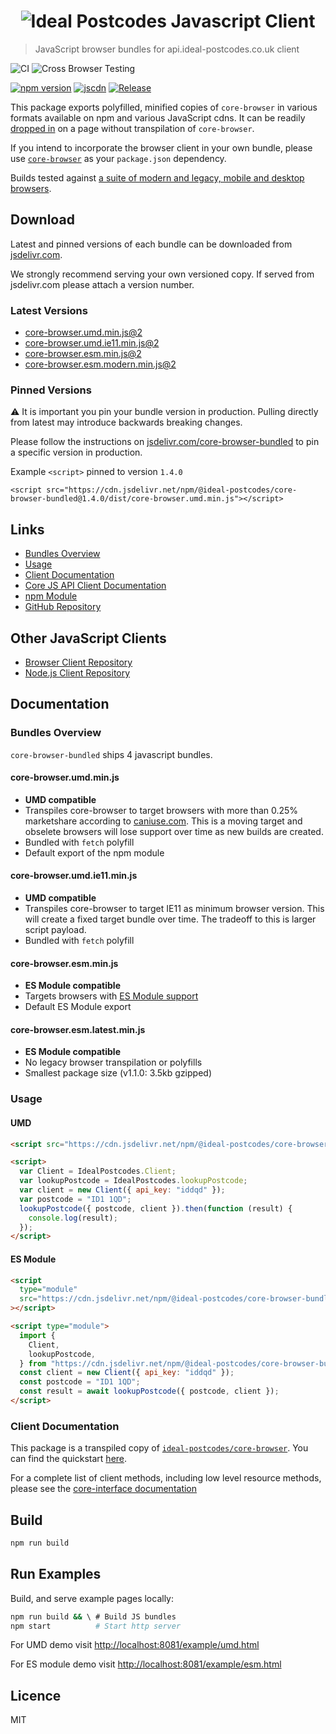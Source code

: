 <h1 align="center">
  <img src="https://img.ideal-postcodes.co.uk/Ideal%20Postcodes%20Browser%20Logo@3x.png" alt="Ideal Postcodes Javascript Client">
</h1>

> JavaScript browser bundles for api.ideal-postcodes.co.uk client

![CI](https://github.com/ideal-postcodes/core-browser-bundled/workflows/CI/badge.svg)
![Cross Browser Testing](https://github.com/ideal-postcodes/core-browser-bundled/workflows/Cross%20Browser%20Testing/badge.svg?branch=saucelabs)

[![npm version](https://badge.fury.io/js/%40ideal-postcodes%2Fcore-browser-bundled.svg)](https://badge.fury.io/js/%40ideal-postcodes%2Fcore-browser-bundled)
[![jscdn](https://badgen.net/jsdelivr/v/npm/@ideal-postcodes/core-browser-bundled)](https://cdn.jsdelivr.net/npm/@ideal-postcodes/core-browser-bundled/dist/)
[![Release](https://github.com/ideal-postcodes/core-browser-bundled/workflows/Release/badge.svg)](https://github.com/ideal-postcodes/core-browser-bundled/actions)

This package exports polyfilled, minified copies of `core-browser` in various formats available on npm and various JavaScript cdns. It can be readily [dropped in](#usage) on a page without transpilation of `core-browser`.

If you intend to incorporate the browser client in your own bundle, please use [`core-browser`](https://github.com/ideal-postcodes/core-browser) as your `package.json` dependency.

Builds tested against [a suite of modern and legacy, mobile and desktop browsers](https://github.com/ideal-postcodes/supported-browsers).

## Download

Latest and pinned versions of each bundle can be downloaded from [jsdelivr.com](https://www.jsdelivr.com).

We strongly recommend serving your own versioned copy. If served from jsdelivr.com please attach a version number.

### Latest Versions

- [core-browser.umd.min.js@2](https://cdn.jsdelivr.net/npm/@ideal-postcodes/core-browser-bundled@2/dist/core-browser.umd.min.js)
- [core-browser.umd.ie11.min.js@2](https://cdn.jsdelivr.net/npm/@ideal-postcodes/core-browser-bundled@2/dist/core-browser.umd.ie11.min.js)
- [core-browser.esm.min.js@2](https://cdn.jsdelivr.net/npm/@ideal-postcodes/core-browser-bundled@2/dist/core-browser.esm.min.js)
- [core-browser.esm.modern.min.js@2](https://cdn.jsdelivr.net/npm/@ideal-postcodes/core-browser-bundled@2/dist/core-browser.esm.modern.min.js)

### Pinned Versions

⚠️ It is important you pin your bundle version in production. Pulling directly from latest may introduce backwards breaking changes.

Please follow the instructions on [jsdelivr.com/core-browser-bundled](https://www.jsdelivr.com/package/npm/@ideal-postcodes/core-browser-bundled) to pin a specific version in production.

Example `<script>` pinned to version `1.4.0`

```
<script src="https://cdn.jsdelivr.net/npm/@ideal-postcodes/core-browser-bundled@1.4.0/dist/core-browser.umd.min.js"></script>
```

## Links

- [Bundles Overview](#bundles-overview)
- [Usage](#usage)
- [Client Documentation](https://core-interface.ideal-postcodes.dev/#documentation)
- [Core JS API Client Documentation](https://core-interface.ideal-postcodes.dev/)
- [npm Module](https://www.npmjs.com/package/@ideal-postcodes/core-browser-bundled)
- [GitHub Repository](https://github.com/ideal-postcodes/core-browser-bundled)

## Other JavaScript Clients

- [Browser Client Repository](https://github.com/ideal-postcodes/core-browser)
- [Node.js Client Repository](https://github.com/ideal-postcodes/core-node)

## Documentation

### Bundles Overview

`core-browser-bundled` ships 4 javascript bundles.

#### core-browser.umd.min.js

- **UMD compatible**
- Transpiles core-browser to target browsers with more than 0.25% marketshare according to [caniuse.com](https://caniuse.com/usage-table). This is a moving target and obselete browsers will lose support over time as new builds are created.
- Bundled with `fetch` polyfill
- Default export of the npm module

#### core-browser.umd.ie11.min.js

- **UMD compatible**
- Transpiles core-browser to target IE11 as minimum browser version. This will create a fixed target bundle over time. The tradeoff to this is larger script payload.
- Bundled with `fetch` polyfill

#### core-browser.esm.min.js

- **ES Module compatible**
- Targets browsers with [ES Module support](https://caniuse.com/#search=module)
- Default ES Module export

#### core-browser.esm.latest.min.js

- **ES Module compatible**
- No legacy browser transpilation or polyfills
- Smallest package size (v1.1.0: 3.5kb gzipped)

### Usage

#### UMD

```html
<script src="https://cdn.jsdelivr.net/npm/@ideal-postcodes/core-browser-bundled@2/dist/core-browser.umd.min.js"></script>

<script>
  var Client = IdealPostcodes.Client;
  var lookupPostcode = IdealPostcodes.lookupPostcode;
  var client = new Client({ api_key: "iddqd" });
  var postcode = "ID1 1QD";
  lookupPostcode({ postcode, client }).then(function (result) {
    console.log(result);
  });
</script>
```

#### ES Module

```html
<script
  type="module"
  src="https://cdn.jsdelivr.net/npm/@ideal-postcodes/core-browser-bundled@2/dist/core-browser.esm.min.js"
></script>

<script type="module">
  import {
    Client,
    lookupPostcode,
  } from "https://cdn.jsdelivr.net/npm/@ideal-postcodes/core-browser-bundled@2/dist/core-browser.esm.min.js";
  const client = new Client({ api_key: "iddqd" });
  const postcode = "ID1 1QD";
  const result = await lookupPostcode({ postcode, client });
</script>
```

### Client Documentation

This package is a transpiled copy of [`ideal-postcodes/core-browser`](https://github.com/ideal-postcodes/core-browser). You can find the quickstart [here](https://github.com/ideal-postcodes/core-browser#quickstart).

For a complete list of client methods, including low level resource methods, please see the [core-interface documentation](https://core-interface.ideal-postcodes.dev/#documentation)

## Build

```bash
npm run build
```

## Run Examples

Build, and serve example pages locally:

```bash
npm run build && \ # Build JS bundles
npm start          # Start http server
```

For UMD demo visit [http://localhost:8081/example/umd.html](http://localhost:8081/example/umd.html)

For ES module demo visit [http://localhost:8081/example/esm.html](http://localhost:8081/example/esm.html)

## Licence

MIT
